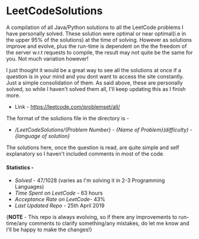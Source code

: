 # LeetCodeSolutions
A compilation of all Java/Python solutions to all the LeetCode problems I have personally solved. These solution were optimal or near optimal(i.e in the upper 95% of the solutions) at the time of solving. However as solutions improve and evolve, plus the run-time is dependent on the the freedom of the server w.r.t requests to compile, the result may not quite be the same for you. Not much variation however!

I just thought it would be a great way to see all the solutions at once if a question is in your mind and you dont want to access the site constantly. Just a simple consolidation of them.
As said above, these are personally solved, so while I haven't solved them all, I'll keep updating this as I finish more.

* Link - https://leetcode.com/problemset/all/

The format of the solutions file in the directory is - 
*    <i>/LeetCodeSolutions/{Problem Number} - {Name of Problem}(difficulty) - {language of solution}</i>

The solutions here, once the question is read, are quite simple and self explanatory so I haven't included comments in most of the code.

#### Statistics - 
* <i>Solved</i> - 47/1028 (varies as I'm solving it in 2-3 Programming Languages)
* <i>Time Spent on LeetCode</i> - 63 hours
* <i>Acceptance Rate on LeetCode</i>- 43%
* <i>Last Updated Repo</i> - 25th April 2019

{<b>NOTE</b> - This repo is always evolving, so if there any improvements to run-time/any comments to clarify something/any mistakes, do let me know and I'll be happy to make the changes!}


